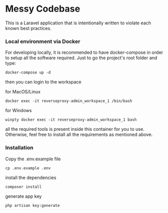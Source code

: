 # Messy Codebase

This is a Laravel application that is intentionally written to violate each known best practices.


### Local environment via Docker


For developing locally, it is recommended to have docker-compose in order to setup all the software required. Just to go the project's root folder and type:

```
docker-compose up -d
```

then you can login to the workspace

for MacOS/Linux
```
docker exec -it reverseproxy-admin_workspace_1 /bin/bash
```
for Windows
```
winpty docker exec -it reverseproxy-admin_workspace_1 bash
```

all the required tools is present inside this container for you to use. Otherwise, feel free to install all the requirements as mentioned above.



### Installation

Copy the .env.example file

```
cp .env.example .env
```

install the dependencies
```
composer install
```

generate app key
```
php artisan key:generate
```

